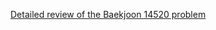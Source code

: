 [Detailed review of the Baekjoon 14520 problem](https://choicube84.github.io/study/2023/12/30/baekjoon_14502.html)

